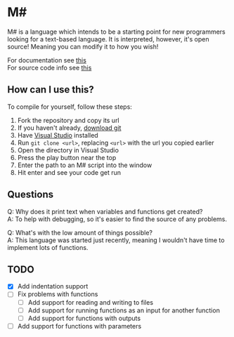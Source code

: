﻿# M#
M# is a language which intends to be a starting point for new programmers looking for a text-based language. It is interpreted, however, it's open source! Meaning you can modify it to how you wish!

For documentation see [this](DOCS.md)  
For source code info see [this](Info.md)

## How can I use this?
To compile for yourself, follow these steps:
1. Fork the repository and copy its url
2. If you haven't already, [download git](https://git-scm.com/)
3. Have [Visual Studio](https://visualstudio.microsoft.com/vs) installed
4. Run `git clone <url>`, replacing `<url>` with the url you copied earlier
5. Open the directory in Visual Studio
6. Press the play button near the top
7. Enter the path to an M# script into the window
8. Hit enter and see your code get run

## Questions
Q: Why does it print text when variables and functions get created?  
A: To help with debugging, so it's easier to find the source of any problems.

Q: What's with the low amount of things possible?  
A: This language was started just recently, meaning I wouldn't have time to implement lots of functions.

## TODO
- [x] Add indentation support  
- [ ] Fix problems with functions  
    - [ ] Add support for reading and writing to files
    - [ ] Add support for running functions as an input for another function
    - [ ] Add support for functions with outputs
- [ ] Add support for functions with parameters  